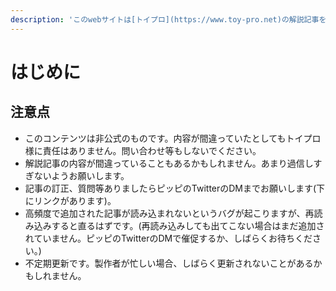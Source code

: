 ```yaml
---
description: 'このwebサイトは[トイプロ](https://www.toy-pro.net)の解説記事を集めたページです。'
---
```


# はじめに

## 注意点

* このコンテンツは非公式のものです。内容が間違っていたとしてもトイプロ様に責任はありません。問い合わせ等もしないでください。
* 解説記事の内容が間違っていることもあるかもしれません。あまり過信しすぎないようお願いします。
* 記事の訂正、質問等ありましたらピッピのTwitterのDMまでお願いします\(下にリンクがあります\)。
* 高頻度で追加された記事が読み込まれないというバグが起こりますが、再読み込みすると直るはずです。\(再読み込みしても出てこない場合はまだ追加されていません。ピッピのTwitterのDMで催促するか、しばらくお待ちください。\)
* 不定期更新です。製作者が忙しい場合、しばらく更新されないことがあるかもしれません。


